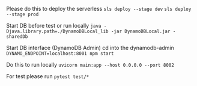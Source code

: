 Please do this to deploy the serverless
`sls deploy --stage dev`
`sls deploy --stage prod`

Start DB before test or run locally
`java -Djava.library.path=./DynamoDBLocal_lib -jar DynamoDBLocal.jar -sharedDb`

Start DB interface (DynamoDB Admin)
cd into the dynamodb-admin
`DYNAMO_ENDPOINT=localhost:8001 npm start`

Do this to run locally
`uvicorn main:app --host 0.0.0.0 --port 8002`

For test please run
`pytest test/*`